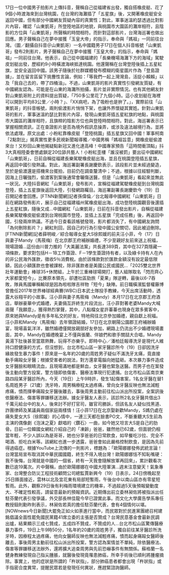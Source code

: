 17日一位中國男子拍影片上傳抖音，聲稱自己從福建省出發，獨自搭橡皮艇、花了9個小時渡海來到台灣桃園，在台灣的海灘插了「五星旗」後，又開著橡皮艇安全返回中國，但有部分中國網友質疑內容的真實性；對此，軍事迷溫約瑟透過比對影片內容，確認「山東凱哥」所登陸地區的地貌，與桃園市大園區的灘岸相符，且陰影的方位與「山東凱哥」所聲稱的時間相符。而針對這部影片，台灣海巡署也做出回應。男子聲稱自己在夢中接獲「玉皇大帝」的指示，奉命與「媽祖」一同前往台灣。（圖／翻攝自抖音＠山東凱哥）一名中國籍男子17日在個人抖音帳號「山東凱哥」發布2則影片，男子聲稱自己在夢中接獲「玉皇大帝」的指示，奉命與「媽祖」一同前往台灣。他表示，自己從中國福建的「長樂機場海灘下方的海域」駕駛皮划艇出發，歷經約9小時橫渡海峽抵達桃園。他還聲稱在台灣登陸後插上五星紅旗，並安全返回中國。該男子隨後於社群媒體發布模糊的衛星圖片作為「登島證據」，並在留言區留下挑釁性言論，例如：「等我們一起上灣灣島，活捉小賴賴」以及「我自己去的，帶了四桶油」。不過，山東凱哥的影片真實性引發網友質疑，有中國網友認為，可能是在山東的海灘所拍攝，影片並非實際情況。也有其他網友針對山東凱哥附上的資料提出質疑，「750多公里花了九個小時。這小皮划艇在海裡可以開到平均83公里／小時？」、「XX病吧，為了吸粉也是拚了。」，實際前往「山東凱哥」的抖音帳號，兩則偷渡影片悄悄下架，也讓外界懷疑其實姓。針對山東凱哥的影片，軍事迷溫約瑟比對影片內容，發現山東凱哥插五星紅旗的地點，與桃園市大園區的灘岸相符，且旗桿的陰影方位也與登陸時間相符。對此，海巡署表示已掌握相關資訊，正在查證影片是否為境外假訊息操弄，或涉及違法越境行為，並將依法處理。原文出處：小粉紅靠橡皮艇「登陸桃園」插五星旗又回中國！軍事柯南「2點對比」揭真實性更多民視新聞報導獨／中國男稱「媽祖旨意」開橡皮艇偷渡來台！又秒回山東他揭疑點新冠又進化達高峰！中國專家預告「這時間衝頂點」抖3大真相陸委會懲處鎖定20位舔共藝人！小粉紅歪樓「誰沒被罰」要出征中國網紅「山東凱哥」，日前自稱從福建長樂駕駛橡皮艇出海，並且在桃園登陸插五星旗，再返回中國引發熱議。對此，海巡署副署長謝慶欽表示，該段影片並未經過變造，至於是偷渡還是搭機來台擺拍，目前仍在調查釐清中；不過，根據以往經驗判斷，因海上日曬強烈，偷渡客到案後通常會曬傷送醫，但是「山東凱哥」看起來並無此一狀況。大陸抖音網紅「山東凱哥」發布影片，宣稱從福建駕駛橡皮艇到台灣桃園登陸，插上五星旗後返回大陸，引發網路矚目。海巡署副署長謝慶欽今（19）日召開記者會回應。[FTNN新聞網]記者孫偉倫／台北報導中國網紅「山東凱哥」日前在網路發佈影片，展示自己從福建福州駕橡皮艇出海，成功登陸桃園觀音後還插上五星紅旗，隨後又成...中國網紅「山東凱哥」日前在抖音發出影片，自稱從福建長樂駕駛橡皮艇偷渡到台灣桃園市登陸，並插上五星旗「完成任務」後，再返回中國，引發兩岸熱議。不過今日查看該帳號發現，影片都消失了，有中國網友詢問「為何刪除影片？」網紅則回，因自己的行為引發中國公安關切，因此被迫刪除。[FTNN新聞網]記者薛明峻／綜合報導女星大S徐熙媛的前夫汪小菲，今（17）日與妻子Mandy（馬筱梅）在北京郡王府補辦婚禮，不少至親好友前來送上祝福，現場證婚...這份由川普力推的「大美麗法案」共長達389頁，其中在327頁隱藏一項條款，要求對包括H－1B工作簽證、F－1學生簽證持有者，以及綠卡持有人在內的非公民海外匯款，徵收5％消費稅。由於該條款對於匯款金額沒有設定最低限額，因此小額匯款也會被課稅，除非匯款者是美國公民或國民...「2025雙北世界壯年運動會」棒球35+休閒組，上午於三重棒球場開打，藝人組隊取名「閃亮齊心大家都愛短今」，比賽原本領先，卻遭社區勁旅「夏果」隊逆轉，最後以6-7吞敗，隊員馬國畢稱輸球是因為啦啦隊吉祥物「短今」缺陣。前日職橫濱監督權藤博曾擔任2017年世界棒球經典賽(WBC)日本武士隊投手教練，今天出席活動時，透露大谷翔平的小故事。汪小菲與妻子馬筱梅（Mandy）本月17日在北京郡王府酒店，舉辦豪華中式婚禮，夫妻倆互許終生片段流出，汪小菲對著老婆Mandy大喊兩聲「我願意」，獲得熱烈掌聲，其中，八點檔女星許蓁蓁也現身在眾多賓客中，原來她與Mandy是有多年私交的好友，特地飛往北京參加婚禮，親自獻上祝福。汪小菲和Mandy（馬筱梅）去年領證結婚，17日在北京朝陽公園郡王府補辦婚宴，現場喜氣洋洋，雖然婚禮僅開放親朋好友參加，網路上仍流出不少婚禮現場畫面，其中，Mandy在婚禮晚宴上不僅與張蘭、伴娘們和歌手關喆大合唱，Mandy黃湯下肚後甚至當眾熱舞，玩得不亦樂乎。即時中心／潘柏廷報導洗牙是現代人維持口腔健康的方式，但沒想到，台北市松山區一家牙醫診所今（19）日卻因洗牙緣故發生暴力事件！原來是一名年約20歲的周姓男子疑似不滿洗牙太痛，竟直接動手痛毆女牙醫；根據受害者的說法，對方還拿電腦向她猛砸。本次暴力事件造成女牙醫臉和眼睛流血，且現場滿地都是鮮血，女牙醫也緊急送醫。而男子也在案發後主動向警方投案，警方隨即依傷害、醫療法準現行犯逮捕。台北市松山區南京東路四段某牙醫診所內，今天（19日）上午9時許，發生1起傷害案，1名女牙醫在替1名周姓男子（21歲）洗牙時，周男稱療程太過疼痛，曾向女牙醫反映也無法減輕疼痛，憤而揮拳痛毆女牙醫後離去，事後周男主動前往松山派出所投案，全案訊後依醫療法、傷害等罪嫌移送法辦。據女牙醫友人表示，該診所2名女牙醫共借出3千萬元給台中的友人，後來討不好打官司，雖官司勝訴，但該名友人疑似找黑道、詐團律師及某議員兩個家庭兩樣情！汪小菲17日在北京娶新歡Mandy，S媽仍處在痛失愛女大S（徐熙媛）的心情中，一連三天都在臉書PO文，不斷重聽大S生前為主演的偶像劇《泡沫之夏》獻唱的〈鑽石〉一曲，如今她又坦言大S是自己的肋骨。日前一位韓國女網紅介紹自己的「凍齡」爸爸，雖然他已62歲，但面貌仍相當年輕，不少人誤以為是哥哥，她也分享爸爸的日常飲食，如早餐吃沙拉、完全不喝酒、拒吃白米等。該網紅也進一步透露，爸爸會如此嚴格控制飲食，是因為先前得過癌症。根據YouTube上流傳的一則影片，標題為：「歐陽娜娜發佈武統言論！台灣當局宣布取消其中華民國國籍，終生不得入境台灣！歐陽娜娜恬不知恥嘴硬：我不後悔，台灣就是中國的一個省，終有一天我會隨解放軍再回來」，累計觀看次數已逾19萬次。片中聲稱，由於歐陽娜娜在中國大陸軍演...週末注意變天！氣象專家、台灣整合防災工程技術顧問公司總監賈新興今（19）日表示，24日傍晚起至25日鋒面接近，雲林以北及宜花東有局部短暫雨，午後台中以南山區亦有零星短暫雨。此外，觀察29日後有利梅雨環境建立的機率，不過超過5天後預報變動度大、不確定性較高，請留意最新的預報資訊。近期傳出前立委林昶佐將被指派出任駐芬蘭代表引發爭議，外交部長林佳龍今早已證實此事。而文化大學廣告學系專任教授鈕則勳昨則表示，林昶佐若真的擔任駐芬蘭代表，會有4個情何以堪。[NOWnews今日新聞]大罷免正如火如荼進行當中，而民眾對於民進黨團總召柯建銘倡議全面性罷免國民黨籍41席立委的主張是否贊成？台灣民意基金會最新民調出爐，結果顯示三成七贊成，五成四不贊成，不贊成的人...台北市松山區驚傳醫療暴力事件，19日上午9時50分，1名年約20歲的周姓男子，獨自前往某牙醫診所洗牙時，因療程太過疼痛，他向女醫師反映也無法減輕疼痛，憤而起身痛毆女醫師後離去，事後周男主動前往松山派出所投案，警方認為案情並不單純，除依醫療法、傷害等罪嫌移送法辦外，還將擴大追查周男與先前恐嚇事件有無關係。蘇格蘭一名健身教練發現自己指尖腫脹，就醫後發現竟罹患肺癌，所幸手術後已順利將腫瘤摘除。事實上，他的症狀是所謂的「杵狀指」，部分肺癌患者都會出現「杵狀指」或手指密合度異常，提醒民眾若是發現任何異狀，應趕緊諮詢醫師。